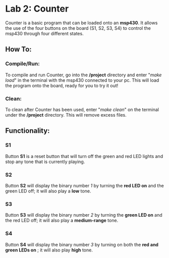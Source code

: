 # Lab 2: Counter

Counter is a basic program that can be loaded onto an **msp430**. It allows
the use of the four buttons on the board (S1, S2, S3, S4) to control the
msp430 through four different states.

## How To:

### Compile/Run:
To compile and run Counter, go into the **/project** directory and enter
"*make load*" in the terminal with the msp430 connected to your pc. This will
load the program onto the board, ready for you to try it out!
### Clean:
To clean after Counter has been used, enter "*make clean*" on the terminal
under the **/project** directory. This will remove excess files.

## Functionality:

### S1

Button **S1** is a reset button that will turn off the green and red LED
lights and stop any tone that is currently playing.

### S2

Button **S2** will display the binary number *1* by turning the **red LED on**
and the green LED off; it will also play a **low** tone.

### S3

Button **S3** will display the binary number *2* by turning the **green LED
on** and the red LED off; it will also play a **medium-range** tone.


### S4

Button **S4** will display the binary number *3* by turning on both the **red
and green LEDs on** ; it will also play **high** tone.
